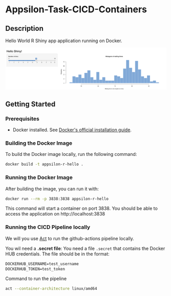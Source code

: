 # Appsilon-Task-CICD-Containers

## Description

 Hello World R Shiny app application running on Docker.
 
![Alt text](shiny.png "Shiny Hello World App")

## Getting Started

### Prerequisites

- Docker installed. See [Docker's official installation guide](https://docs.docker.com/get-docker/).

### Building the Docker Image

To build the Docker image locally, run the following command:

   ```bash
   docker build -t appsilon-r-hello .
   ```


### Running the Docker Image

After building the image, you can run it with:

```bash
docker run --rm -p 3838:3838 appsilon-r-hello
```

This command will start a container on port 3838. You should be able to access the application on http://localhost:3838

### Running the CICD Pipeline locally

We will you use [Act](https://nektosact.com/installation/index.html) to run the github-actions pipeline locally.


You wil need a **.secret file**: You need a file `.secret` that contains the Docker HUB credentials. The file should be in the format:

  ```
DOCKERHUB_USERNAME=test_username
DOCKERHUB_TOKEN=test_token
  ```

Command to run the pipeline

```bash
act --container-architecture linux/amd64
```


